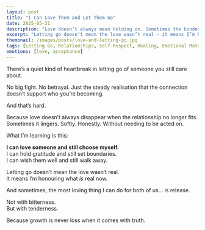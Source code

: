 ```yaml
---
layout: post
title: "I Can Love Them and Let Them Go"
date: 2025-05-31
description: "Love doesn’t always mean holding on. Sometimes the kindest thing I can do is release."
excerpt: "Letting go doesn’t mean the love wasn’t real — it means I’m honouring what is real now."
thumbnail: /images/posts/love-and-letting-go.jpg
tags: [Letting Go, Relationships, Self-Respect, Healing, Emotional Maturity]
emotions: [love, acceptance]
---
```


There’s a quiet kind of heartbreak in letting go of someone you still care about.

No big fight. No betrayal. Just the steady realisation that the connection doesn’t support who you’re becoming.

And that’s hard.

Because love doesn’t always disappear when the relationship no longer fits.  
Sometimes it lingers. Softly. Honestly. Without needing to be acted on.

What I’m learning is this:

**I can love someone and still choose myself.**  
I can hold gratitude and still set boundaries.  
I can wish them well and still walk away.

Letting go doesn’t mean the love wasn’t real.  
It means I’m honouring what *is* real now.

And sometimes, the most loving thing I can do for both of us… is release.

Not with bitterness.  
But with tenderness.

Because growth is never loss when it comes with truth.

